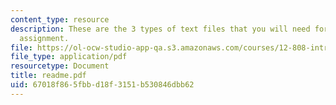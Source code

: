 ```yaml
---
content_type: resource
description: These are the 3 types of text files that you will need for the homework
  assignment.
file: https://ol-ocw-studio-app-qa.s3.amazonaws.com/courses/12-808-introduction-to-observational-physical-oceanography-fall-2004/67018f865fbbd18f3151b530846dbb62_readme.pdf
file_type: application/pdf
resourcetype: Document
title: readme.pdf
uid: 67018f86-5fbb-d18f-3151-b530846dbb62
---
```

